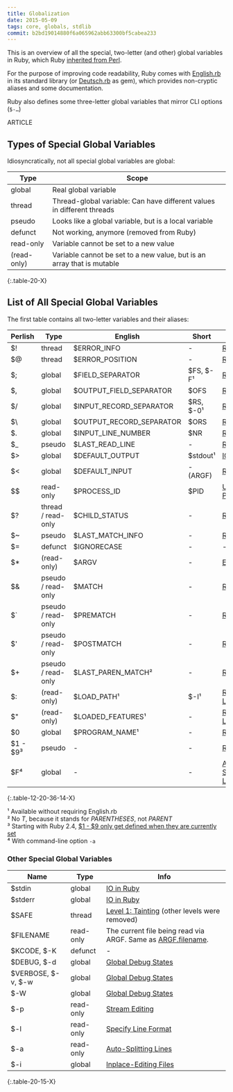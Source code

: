 ```yaml
---
title: Globalization
date: 2015-05-09
tags: core, globals, stdlib
commit: b2bd19014880f6a065962abb63300bf5cabea233
---
```


This is an overview of all the special, two-letter (and other) global variables in Ruby, which Ruby [inherited from Perl](http://www.perlmonks.org/?node_id=353259).

For the purpose of improving code readability, Ruby comes with [English.rb](https://github.com/ruby/ruby/blob/trunk/lib/English.rb) in its standard library (or [Deutsch.rb](https://github.com/janlelis/Deutsch.rb/blob/master/lib/Deutsch.rb) as gem), which provides non-cryptic aliases and some documentation.

Ruby also defines some three-letter global variables that mirror CLI options (`$-…`)

ARTICLE

## Types of Special Global Variables

Idiosyncratically, not all special global variables are global:

Type        | Scope
------------|------
global      | Real global variable
thread      | Thread-global variable: Can have different values in different threads
pseudo      | Looks like a global variable, but is a local variable
defunct     | Not working, anymore (removed from Ruby)
read-only   | Variable cannot be set to a new value
(read-only) | Variable cannot be set to a new value, but is an array that is mutable
{:.table-20-X}


## List of All Special Global Variables

The first table contains all two-letter variables and their aliases:

Perlish | Type   | English                  | Short    | Info
--------|--------|--------------------------|----------|------------------
$! | thread      | $ERROR_INFO              | -        | [RDoc](http://ruby-doc.org/core-2.4.0/Exception.html)
$@ | thread      | $ERROR_POSITION          | -        | [RDoc](http://ruby-doc.org/core-2.4.0/Exception.html)
$; | global      | $FIELD_SEPARATOR         | $FS, $-F¹| [RDoc](http://ruby-doc.org/core-2.4.0/String.html#method-i-split)
$, | global      | $OUTPUT_FIELD_SEPARATOR  | $OFS     | [RDoc](http://ruby-doc.org/core-2.4.0/IO.html#method-i-print)
$/ | global      | $INPUT_RECORD_SEPARATOR  | $RS, $-0¹| [RDoc](http://ruby-doc.org/core-2.4.0/IO.html#method-i-gets)
$\ | global      | $OUTPUT_RECORD_SEPARATOR | $ORS     | [RDoc](http://ruby-doc.org/core-2.4.0/IO.html#method-i-print)
$. | global      | $INPUT_LINE_NUMBER       | $NR      | [RDoc](http://ruby-doc.org/core-2.4.0/IO.html#method-i-lineno)
$_ | pseudo      | $LAST_READ_LINE          | -        | [RDoc](http://ruby-doc.org/core-2.4.0/IO.html#method-i-gets)
$> | global      | $DEFAULT_OUTPUT          | $stdout¹ | [IO in Ruby](https://robots.thoughtbot.com/io-in-ruby)
$< | global      | $DEFAULT_INPUT           | - (ARGF) | [RDoc](http://www.rubydoc.info/stdlib/core/ARGF)
$$ | read-only   | $PROCESS_ID              | $PID     | [Unix Processes](http://allenlsy.com/working-with-unix-process-in-ruby/)
$? | thread / read-only | $CHILD_STATUS     | -        | [RDoc](http://ruby-doc.org/core-2.4.0/Process.html#method-c-wait)
$~ | pseudo      | $LAST_MATCH_INFO         | -        | [RDoc](http://ruby-doc.org/core-2.4.0/Regexp.html#class-Regexp-label-Special+global+variables)
$= | defunct     | $IGNORECASE              | -        | -
$* | (read-only) | $ARGV                    | -        | [Explanation](/50-the-art-of-arguments.html)
$& | pseudo / read-only | $MATCH            | -        | [RDoc](http://ruby-doc.org/core-2.4.0/Regexp.html#class-Regexp-label-Special+global+variables)
$` | pseudo / read-only | $PREMATCH         | -        | [RDoc](http://ruby-doc.org/core-2.4.0/Regexp.html#class-Regexp-label-Special+global+variables)
$' | pseudo / read-only | $POSTMATCH        | -        | [RDoc](http://ruby-doc.org/core-2.4.0/Regexp.html#class-Regexp-label-Special+global+variables)
$+ | pseudo / read-only | $LAST_PAREN_MATCH²| -        | [RDoc](http://ruby-doc.org/core-2.4.0/Regexp.html#class-Regexp-label-Special+global+variables)
$: | (read-only) | $LOAD_PATH¹              | $-I¹     | [RHG: Loading](https://ruby-hacking-guide.github.io/load.html)
$" | (read-only) | $LOADED_FEATURES¹        | -        | [RHG: Loading](https://ruby-hacking-guide.github.io/load.html)
$0 | global      | $PROGRAM_NAME¹           | -        | [RDoc](http://ruby-doc.org/core-2.4.0/Process.html#method-c-argv0)
$1 - $9³ | pseudo | -                        | -        | [RDoc](http://ruby-doc.org/core-2.4.0/Regexp.html#class-Regexp-label-Special+global+variables)
$F⁴| global      | -                        | -        | [Auto-Splitting Lines](http://idiosyncratic-ruby.com/17-stream-editing.html#auto-splitting-lines)
{:.table-12-20-36-14-X}

¹ Available without requiring English.rb<br/>
² No *T*, because it stands for *PARENTHESES*, not *PARENT*<br>
³ Starting with Ruby 2.4, [$1 - $9 only get defined when they are currently set](https://twitter.com/JanLelis/status/813836232245575680)<br>
⁴ With command-line option `-a`

### Other Special Global Variables

Name               | Type      | Info
-------------------|-----------|------------------
$stdin             | global    | [IO in Ruby](https://robots.thoughtbot.com/io-in-ruby)
$stderr            | global    | [IO in Ruby](https://robots.thoughtbot.com/io-in-ruby)
$SAFE              | thread    | [Level 1: Tainting](http://phrogz.net/programmingruby/taint.html#table_20.1) (other levels were removed)
$FILENAME          | read-only | The current file being read via ARGF. Same as [ARGF.filename](http://www.rubydoc.info/stdlib/core/ARGF#filename-instance_method).
$KCODE, $-K        | defunct   | -
$DEBUG, $-d        | global    | [Global Debug States](http://idiosyncratic-ruby.com/3-ruby-can-you-speak-louder.html#global-debug-state)
$VERBOSE, $-v, $-w | global    | [Global Debug States](http://idiosyncratic-ruby.com/3-ruby-can-you-speak-louder.html#global-debug-state)
$-W                | global    | [Global Debug States](http://idiosyncratic-ruby.com/3-ruby-can-you-speak-louder.html#global-debug-state)
$-p                | read-only | [Stream Editing](http://idiosyncratic-ruby.com/17-stream-editing.html)
$-l                | read-only | [Specify Line Format](http://idiosyncratic-ruby.com/17-stream-editing.html#specify-line-format)
$-a                | read-only | [Auto-Splitting Lines](http://idiosyncratic-ruby.com/17-stream-editing.html#auto-splitting-lines)
$-i                | global    | [Inplace-Editing Files](http://idiosyncratic-ruby.com/17-stream-editing.html#inplace-editing-files)
{:.table-20-15-X}
